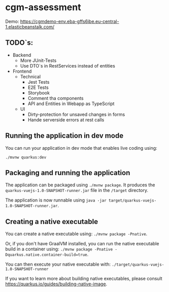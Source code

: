 # cgm-assessment
Demo:
https://cgmdemo-env.eba-gffs6ibe.eu-central-1.elasticbeanstalk.com/

## TODO`s:
* Backend
  * More JUnit-Tests
  * Use DTO`s in RestServices instead of entities
* Frontend
  * Technical
    * Jest Tests
    * E2E Tests
    * Storybook
    * Comment tha components
    * API and Entities in Webapp as TypeScript
  * UI
    * Dirty-protection for unsaved changes in forms
    * Hande serverside errors at rest calls

## Running the application in dev mode

You can run your application in dev mode that enables live coding using:
```
./mvnw quarkus:dev
```

## Packaging and running the application

The application can be packaged using `./mvnw package`.
It produces the `quarkus-vuejs-1.0-SNAPSHOT-runner.jar` file in the `/target` directory.

The application is now runnable using `java -jar target/quarkus-vuejs-1.0-SNAPSHOT-runner.jar`.

## Creating a native executable

You can create a native executable using: `./mvnw package -Pnative`.

Or, if you don't have GraalVM installed, you can run the native executable build in a container using: `./mvnw package -Pnative -Dquarkus.native.container-build=true`.

You can then execute your native executable with: `./target/quarkus-vuejs-1.0-SNAPSHOT-runner`

If you want to learn more about building native executables, please consult https://quarkus.io/guides/building-native-image.
